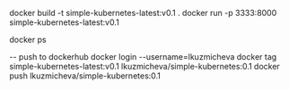 docker build -t simple-kubernetes-latest:v0.1 .
docker run -p 3333:8000 simple-kubernetes-latest:v0.1

docker ps

-- push to dockerhub
docker login --username=lkuzmicheva
docker tag simple-kubernetes-latest:v0.1 lkuzmicheva/simple-kubernetes:0.1
docker push lkuzmicheva/simple-kubernetes:0.1